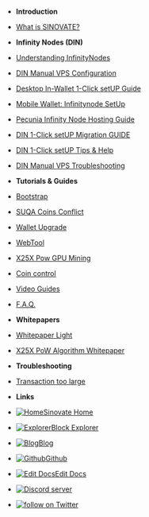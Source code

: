- **Introduction**
- [What is SINOVATE?](/)
- **Infinity Nodes (DIN)**
- [Understanding InfinityNodes](understandinginfinitynodes)
- [DIN Manual VPS Configuration](din_manual_vps_configuration_setup)
- [Desktop In-Wallet 1-Click setUP Guide](inwallet_1click_guide)
- [Mobile Wallet: Infinitynode SetUp](mobile_wallet_infinitynode_setup)
- [Pecunia Infinity Node Hosting Guide](pecunianodesetup)
- [DIN 1-Click setUP Migration GUIDE](din_setup_migration_guide)
- [DIN 1-Click setUP Tips & Help](din_setup_tips_and_help)
- [DIN Manual VPS Troubleshooting](din_vps_setup_troubleshoot)

- **Tutorials & Guides**
- [Bootstrap](bootstrap)
- [SUQA Coins Conflict](suqa_conflict)
- [Wallet Upgrade](wallet_upgrade)
- [WebTool](sin_webtool_guide)
- [X25X Pow GPU Mining](X25X-PoW-GPU-Mining)
- [Coin control](Coincontrolenable)
- [Video Guides](video_guides)
- [F.A.Q.](faq)
- **Whitepapers**
- [Whitepaper Light](https://sinovate.io/SINOVATE_litepaper.pdf)
- [X25X PoW Algorithm Whitepaper](https://sinovate.io/x25x.pdf)
- **Troubleshooting**
- [Transaction too large](transactiontoohigh)
- **Links**
- [![Home ](https://icongr.am/feather/home.svg?size=16&color=808080)Sinovate Home](https://www.sinovate.io)
- [![Explorer ](https://icongr.am/clarity/block.svg?size=16&color=808080)Block Explorer](https://explorer.sinovate.io)
- [![Blog ](https://icongr.am/entypo/documents.svg?size=16&color=808080)Blog](https://sinovate.io/blog/)
- [![Github ](https://icongr.am/devicon/github-original.svg?size=16&color=808080)Github](https://github.com/SINOVATEblockchain/SIN-core)
- [![Edit Docs ](https://icongr.am/feather/edit.svg?size=16&color=808080)Edit Docs](https://github.com/SINOVATEblockchain/SIN-core/tree/master/docs)
- <a href="https://discord.gg/WnRExsx"><img src="https://discordapp.com/api/guilds/494460434691391509/embed.png" alt="Discord server" /></a> 
- <a href="https://twitter.com/intent/follow?screen_name=SinovateChain"><img src="https://img.shields.io/twitter/follow/SinovateChain.svg?style=social&logo=twitter" alt="follow on Twitter"></a>

